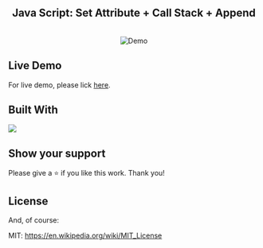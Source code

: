 <h2 align="center">
  Java Script: Set Attribute + Call Stack + Append <br/>
</h2>
<br/>

<div align="center">
  <img alt="Demo" src="studentGrade.gif">
</div>

## Live Demo
For live demo, please lick <a href="https://hannah-moon.github.io/15_JS_Dune2_Drum/">here</a>. 

## Built With
<p align="left"><img src="https://skillicons.dev/icons?i=js,nodejs"> </a> </p>


## Show your support
Please give a ⭐ if you like this work. Thank you!


## License

And, of course:

MIT: <https://en.wikipedia.org/wiki/MIT_License>
